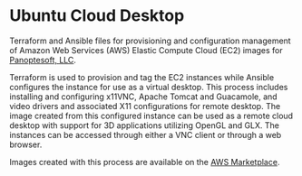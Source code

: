 # Ubuntu Cloud Desktop

Terraform and Ansible files for provisioning and configuration management of
Amazon Web Services (AWS) Elastic Compute Cloud (EC2) images for
[Panoptesoft, LLC](https://panoptesoft.com/).

Terraform is used to provision and tag the EC2 instances while Ansible
configures the instance for use as a virtual desktop. This 
process includes installing and configuring x11VNC, Apache Tomcat and Guacamole,
and video drivers and associated X11 configurations for remote desktop. The image
created from this configured instance can be used as a remote cloud desktop 
with support for 3D applications utilizing OpenGL and GLX. The instances can be
accessed through either a VNC client or through a web browser.

Images created with this process are available on the [AWS Marketplace](https://aws.amazon.com/marketplace/seller-profile?id=95e6927a-d15d-4043-92c7-1408cabec49a).